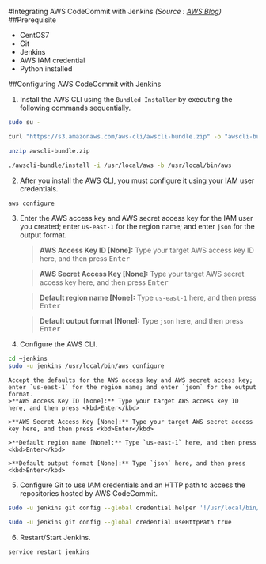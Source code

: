 #Integrating AWS CodeCommit with Jenkins
*(Source : [AWS Blog](http://blogs.aws.amazon.com/application-management/post/Tx1C8B98XN0AF2E/Integrating-AWS-CodeCommit-with-Jenkins))*
##Prerequisite
  * CentOS7
  * Git
  * Jenkins
  * AWS IAM credential
  * Python installed

##Configuring AWS CodeCommit with Jenkins
1.  Install the AWS CLI using the `Bundled Installer` by executing the following commands sequentially.  

  ```sh
  sudo su -

  curl "https://s3.amazonaws.com/aws-cli/awscli-bundle.zip" -o "awscli-bundle.zip"

  unzip awscli-bundle.zip

  ./awscli-bundle/install -i /usr/local/aws -b /usr/local/bin/aws
  ```

2.  After you install the AWS CLI, you must configure it using your IAM user credentials.
  ```sh
  aws configure
  ```

3.  Enter the AWS access key and AWS secret access key for the IAM user you created; enter `us-east-1` for the region name; and enter `json` for the output format.  
    >**AWS Access Key ID [None]:** Type your target AWS access key ID here, and then press <kbd>Enter</kbd>

    >**AWS Secret Access Key [None]:** Type your target AWS secret access key here, and then press <kbd>Enter</kbd>

    >**Default region name [None]:** Type `us-east-1` here, and then press <kbd>Enter</kbd>

    >**Default output format [None]:** Type `json` here, and then press <kbd>Enter</kbd>

4.  Configure the AWS CLI.  
  ```sh
  cd ~jenkins
  sudo -u jenkins /usr/local/bin/aws configure
  ```

    Accept the defaults for the AWS access key and AWS secret access key; enter `us-east-1` for the region name; and enter `json` for the output format.
    >**AWS Access Key ID [None]:** Type your target AWS access key ID here, and then press <kbd>Enter</kbd>

    >**AWS Secret Access Key [None]:** Type your target AWS secret access key here, and then press <kbd>Enter</kbd>

    >**Default region name [None]:** Type `us-east-1` here, and then press <kbd>Enter</kbd>

    >**Default output format [None]:** Type `json` here, and then press <kbd>Enter</kbd>

5.  Configure Git to use IAM credentials and an HTTP path to access the repositories hosted by AWS CodeCommit.

  ```sh
  sudo -u jenkins git config --global credential.helper '!/usr/local/bin/aws codecommit credential-helper $@'

  sudo -u jenkins git config --global credential.useHttpPath true
  ```

6.  Restart/Start Jenkins.
  ```sh
  service restart jenkins
  ```
